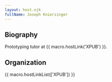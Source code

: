 ```yaml
---
layout: host.njk
fullName: Joseph Knierzinger
---
```


## Biography

Prototyping tutor at {{ macro.hostLink('XPUB') }}.

## Organization

{{ macro.hostLinkList(['XPUB']) }}
